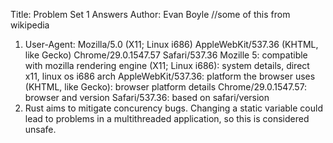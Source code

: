 Title: Problem Set 1 Answers
Author: Evan Boyle
//some of this from wikipedia
1. User-Agent: Mozilla/5.0 (X11; Linux i686) AppleWebKit/537.36 (KHTML, like Gecko) Chrome/29.0.1547.57 Safari/537.36
Mozille 5: compatible with mozilla rendering engine
(X11; Linux i686): system details, direct x11, linux os i686 arch
AppleWebKit/537.36: platform the browser uses
(KHTML, like Gecko): browser platform details
Chrome/29.0.1547.57: browser and version
Safari/537.36: based on safari/version
2. Rust aims to mitigate concurency bugs.  Changing a static variable could lead to problems in a multithreaded application, so this is considered unsafe.


